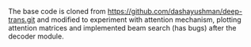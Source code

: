 The base code is cloned from https://github.com/dashayushman/deep-trans.git and modified to experiment with attention mechanism, plotting attention matrices
and implemented beam search (has bugs) after the decoder module.
